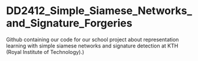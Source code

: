 # DD2412_Simple_Siamese_Networks_and_Signature_Forgeries
Github containing our code for our school project about representation learning with simple siamese networks and signature detection at KTH (Royal Institute of Technology).)
